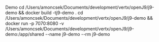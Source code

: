 Demo
cd /Users/amoncsek/Documents/development/vertx/openJ9/j9-demo && docker build -tj9-demo .
cd /Users/amoncsek/Documents/development/vertx/openJ9/j9-demo &&  docker run -p 7070:8080 -v /Users/amoncsek/Documents/development/vertx/openJ9/j9-demo:/app/shared --name j9-demo --rm j9-demo